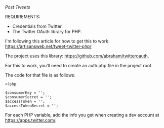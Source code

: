 *Post Tweets*

REQUIREMENTS:
- Credentials from Twitter.
- The Twitter OAuth library for PHP.


I'm following this article for how to get this to work: https://artisansweb.net/tweet-twitter-php/ 

The project uses this library: https://github.com/abraham/twitteroauth.

For this to work, you'll need to create an auth.php file in the project root.

The code for that file is as follows:


    <?php

    $consumerKey = '';
    $consumerSecret = '';
    $accessToken = '';
    $accessTokenSecret = '';

For each PHP variable, add the info you get when creating a dev account at https://apps.twitter.com/.

